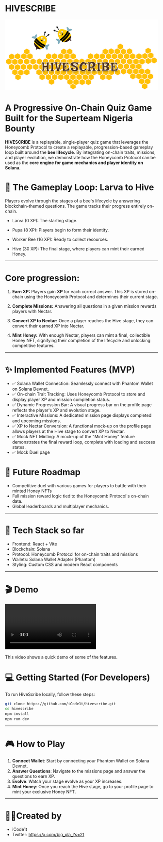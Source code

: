# HIVESCRIBE

![HIVESCRIBE Banner](./HIVESCRIBE.png)

# **A Progressive On-Chain Quiz Game Built for the Superteam Nigeria Bounty**

**HIVESCRIBE** is a replayable, single-player quiz game that leverages the Honeycomb Protocol to create a replayable, progression-based gameplay loop built around the
**bee lifecycle**. By integrating on-chain traits, missions, and player evolution, we demonstrate how the Honeycomb Protocol can be used as the **core engine for game mechanics and player identity on Solana**.

# 🐝 The Gameplay Loop: Larva to Hive

Players evolve through the stages of a bee's lifecycle by answering blockchain-themed questions. The game tracks their progress entirely on-chain.

- Larva (0 XP): The starting stage.

- Pupa (8 XP): Players begin to form their identity.

- Worker Bee (16 XP): Ready to collect resources.

- Hive (30 XP): The final stage, where players can mint their earned Honey.

---

# Core progression:

1. **Earn XP:** Players gain **XP** for each correct answer. This XP is stored on-chain using the Honeycomb Protocol and determines their current stage.

2. **Complete Missions:** Answering all questions in a given mission rewards players with Nectar.

3. **Convert XP to Nectar:** Once a player reaches the Hive stage, they can convert their earned XP into Nectar.

4. **Mint Honey:** With enough Nectar, players can mint a final, collectible Honey NFT, signifying their completion of the lifecycle and unlocking competitive features.

---

# ✨ Implemented Features (MVP)

- ✅ Solana Wallet Connection: Seamlessly connect with Phantom Wallet on Solana Devnet.
- ✅ On-chain Trait Tracking: Uses Honeycomb Protocol to store and display player XP and mission completion status.
- ✅ Dynamic Progression Bar: A visual progress bar on the profile page reflects the player's XP and evolution stage.
- ✅ Interactive Missions: A dedicated mission page displays completed and upcoming missions.
- ✅ XP to Nectar Conversion: A functional mock-up on the profile page allows players at the Hive stage to convert XP to Nectar.
- ✅ Mock NFT Minting: A mock-up of the "Mint Honey" feature demonstrates the final reward loop, complete with loading and success states.
- ✅ Mock Duel page

# 🚀 Future Roadmap

- Competitive duel with various games for players to battle with their minted Honey NFTs
- Full mission reward logic tied to the Honeycomb Protocol's on-chain data.
- Global leaderboards and multiplayer mechanics.

---

# 🔧 Tech Stack so far

- Frontend: React + Vite
- Blockchain: Solana
- Protocol: Honeycomb Protocol for on-chain traits and missions
- Wallets: Solana Wallet Adapter (Phantom)
- Styling: Custom CSS and modern React components

---

# 🎬 Demo

![Demo of My Project](src/assets/HiveScribeDemoo.mp4)

This video shows a quick demo of some of the features.

# 💻 Getting Started (For Developers)

To run HiveScribe locally, follow these steps:

```bash
git clone https://github.com/iCode1t/hivescribe.git
cd hivescribe
npm install
npm run dev

```

---

# 🎮 **How to Play**

1.  **Connect Wallet**: Start by connecting your Phantom Wallet on Solana Devnet.
2.  **Answer Questions**: Navigate to the missions page and answer the questions to earn XP.
3.  **Evolve**: Watch your stage evolve as your XP increases.
4.  **Mint Honey**: Once you reach the Hive stage, go to your profile page to mint your exclusive Honey NFT.

---

# 👨‍💻Created by

- iCode1t
- Twitter: https://x.com/big_ola_?s=21
